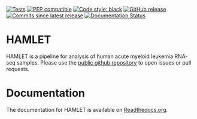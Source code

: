 [![Tests](https://github.com/LUMC/HAMLET/actions/workflows/ci.yml/badge.svg)](https://github.com/LUMC/HAMLET/actions/workflows/ci.yml)
[![PEP compatible](http://pepkit.github.io/img/PEP-compatible-green.svg)](http://pep.databio.org)
[![Code style: black](https://img.shields.io/badge/code%20style-black-000000.svg)](https://github.com/psf/black)
[![GitHub release](https://img.shields.io/github/v/release/LUMC/HAMLET)](https://github.com/LUMC/HAMLET/releases/latest)
[![Commits since latest release](https://img.shields.io/github/commits-since/LUMC/HAMLET/latest)](https://github.com/LUMC/HAMLET/commits/main/)
[![Documentation Status](https://readthedocs.org/projects/HAMLET/badge/?version=latest)](https://HAMLET.readthedocs.io/en/latest/?badge=latest)

# HAMLET

HAMLET is a pipeline for analysis of human acute myeloid leukemia RNA-seq samples. Please use the
[public github repository](https://github.com/LUMC/HAMLET) to open issues or pull requests.

# Documentation
The documentation for HAMLET is available on [Readthedocs.org](https://HAMLET.readthedocs.org).
